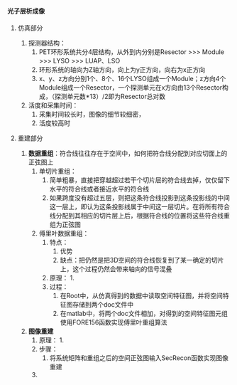 #### 光子层析成像
1. 仿真部分
   1. 探测器结构：
      1. PET环形系统共分4层结构，从外到内分别是Resector >>> Module >>> LYSO >>> LUAP、LSO
      2. 环形系统的轴向为Z轴方向，向上为y正方向，向右为x正方向
      3. x、y、z方向分别1个、8个、16个LYSO组成一个Module；z方向4个Module组成一个Resector，一个探测单元在x方向由13个Resector构成，（探测单元数*13）/2即为Resector总对数
   2. 活度和采集时间：
      1. 采集时间较长时，图像的细节较细密，
      2. 活度较高时




2. 重建部分
   1. **数据重组**：符合线往往存在于空间中，如何把符合线分配到对应切面上的正弦图上
      1. 单切片重组：
         1. 简单粗暴，直接把穿越超过若干个切片层的符合线去掉，仅仅留下水平的符合线或者接近水平的符合线
         2. 如果跨度没有超过五层，则把这条符合线投影到这条投影线的中间这一层上，即认为这条投影线属于中间这一层切片。在将所有符合线分配到其相应的切片层上后，根据符合线的位置将这些符合线重组为正弦图
      2. 傅里叶数据重组：
         1. 特点：
            1. 优势
            2. 缺点：把仍然是把3D空间的符合线恢复到了某一确定的切片上，这个过程仍然会带来轴向的信号混叠
         2. 原理：
            1. 
         3. 过程：
             1. 在Root中，从仿真得到的数据中读取空间特征图，并将空间特征图存储到两个doc文件中
             2. 在matlab中，将两个doc文件相加，对得到的空间特征图元组使用FORE156函数实现傅里叶重组算法
   2. **图像重建**
      1. 原理：
         1. 
      2. 步骤：
         1. 将系统矩阵和重组之后的空间正弦图输入SecRecon函数实现图像重建
      3. 